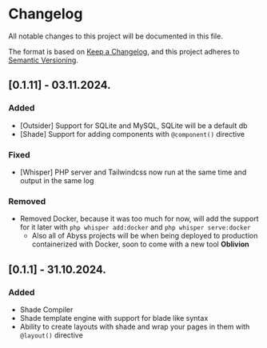 # Changelog

All notable changes to this project will be documented in this file.

The format is based on [Keep a Changelog](https://keepachangelog.com/en/1.1.0/),
and this project adheres to [Semantic Versioning](https://semver.org/spec/v2.0.0.html).

## [0.1.11] - 03.11.2024.

### Added

- [Outsider] Support for SQLite and MySQL, SQLite will be a default db
- [Shade] Support for adding components with `@component()` directive

### Fixed

- [Whisper] PHP server and Tailwindcss now run at the same time and output in the same log

### Removed

- Removed Docker, because it was too much for now, will add the support for it later with `php whisper add:docker` and `php whisper serve:docker`
  - Also all of Abyss projects will be when being deployed to production containerized with Docker, soon to come with a new tool **Oblivion**

## [0.1.1] - 31.10.2024.

### Added

- Shade Compiler
- Shade template engine with support for blade like syntax
- Ability to create layouts with shade and wrap your pages in them with `@layout()` directive
